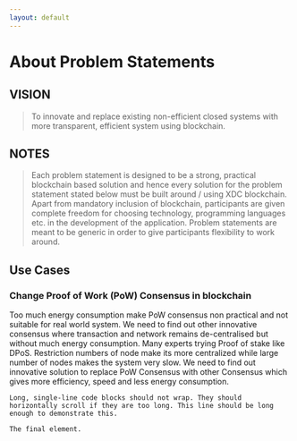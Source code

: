 ```yaml
---
layout: default
---
```


# About Problem Statements

## VISION

> To innovate and replace existing non-efficient closed systems with more transparent, efficient system using blockchain.

## NOTES
> Each problem statement is designed to be a strong, practical blockchain based solution and hence every solution for the problem statement stated below must be built around / using XDC blockchain.
> Apart from mandatory inclusion of blockchain, participants are given complete freedom for choosing technology, programming languages etc. in the development of the application.
> Problem statements are meant to be generic in order to give participants flexibility to work around.


## Use Cases

### Change Proof of Work (PoW) Consensus in blockchain

Too much energy consumption make PoW consensus non practical and not suitable for real world system.
We need to find out other innovative consensus where transaction and network remains de-centralised but without much energy consumption. Many experts trying Proof of stake like DPoS. Restriction numbers of node make its more centralized while large number of nodes makes the system very slow.
We need to find out innovative solution to replace PoW Consensus with other Consensus which gives more efficiency, speed and less energy consumption.




```
Long, single-line code blocks should not wrap. They should horizontally scroll if they are too long. This line should be long enough to demonstrate this.
```

```
The final element.
```
